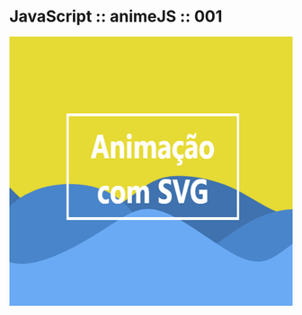 # JavaScript :: animeJS :: 001

<img src="https://github.com/fabiomarotti/dev-features/blob/main/front-end/03/assets/SVGanimado.gif" width="640" height="480" />
